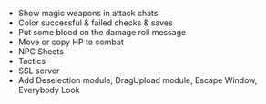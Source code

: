 * Show magic weapons in attack chats
* Color successful & failed checks & saves
* Put some blood on the damage roll message
* Move or copy HP to combat
* NPC Sheets
* Tactics
* SSL server
* Add Deselection module, DragUpload module, Escape Window, Everybody Look